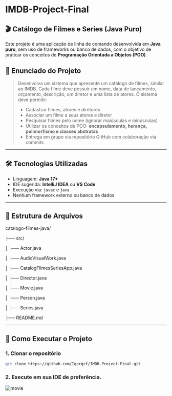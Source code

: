 # IMDB-Project-Final

## 🎬 Catálogo de Filmes e Series (Java Puro)

Este projeto é uma aplicação de linha de comando desenvolvida em **Java puro**, sem uso de frameworks ou banco de dados, com o objetivo de praticar os conceitos de **Programação Orientada a Objetos (POO)**.

## 📘 Enunciado do Projeto

> Desenvolva um sistema que apresente um catálogo de filmes, similar ao IMDB. Cada filme deve possuir um nome, data de lançamento, orçamento, descrição, um diretor e uma lista de atores. O sistema deve permitir:
>
> - Cadastrar filmes, atores e diretores
> - Associar um filme a seus atores e diretor
> - Pesquisar filmes pelo nome (ignorar maiúsculas e minúsculas)
> - Utilizar os conceitos de POO: **encapsulamento, herança, polimorfismo e classes abstratas**
> - Entrega em grupo via repositório GitHub com colaboração via commits

---

## 🛠 Tecnologias Utilizadas

- Linguagem: **Java 17+**
- IDE sugerida: **IntelliJ IDEA** ou **VS Code**
- Execução via: `javac` e `java`
- Nenhum framework externo ou banco de dados

---

## 📂 Estrutura de Arquivos
catalogo-filmes-java/

├── src/

│ ├── Actor.java

│ ├── AudioVisualWork.java

│ ├── CatalogFilmesSeriesApp.java

│ ├── Director.java

│ ├── Movie.java

│ ├── Person.java

│ ├── Series.java

├── README.md


---

## 🚀 Como Executar o Projeto

### 1. Clonar o repositório

```bash
git clone https://github.com/Igorgcf/IMDB-Project-Final.git
```

### 2. Execute em sua IDE de preferência.

![movie](https://www.open.edu/openlearn/89/af/89af357c407726b06cae191f02b749689bcab799?response-content-disposition=inline%3Bfilename%3D%22film_OLHP_786x400.jpg%22&response-content-type=image%2Fjpeg&Expires=1753981320&Signature=d56gWX9wRUMEkRZ4-M5cuDrKoYFIh9rwKy-7iUrk4SQ3xpW2WUBUN2V418RMdgAf5gphTLCVWkFsr4VG06QzPwF3tc-gZVhpgJBVfMsFx~cwKIoMMp0F~lbjiDkTgfasMR0eRf6AMxYtTZH6bRTAeanlhokY~dU41DozV4Dr05pP34oQE5NhTohrhUi0uUItSW5t3eSCmCI9E-dRxrgut2Bnl0RldcBhYVl~OUy6f0wA5gtymORGl1diAS42EmZ-jlyNizU~sa9A7DV7m0rkrFfPCG3AfwnAhTjZeD-ENpSueWH8oJuCMg8TpPGKBS7QGlTCXuzPOpgKt5nuvabZKw__&Key-Pair-Id=K87HJKWMK329B)

